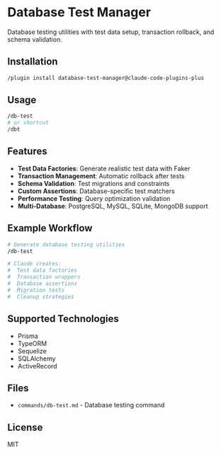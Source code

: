 # Database Test Manager

Database testing utilities with test data setup, transaction rollback, and schema validation.

## Installation

```bash
/plugin install database-test-manager@claude-code-plugins-plus
```

## Usage

```bash
/db-test
# or shortcut
/dbt
```

## Features

- **Test Data Factories**: Generate realistic test data with Faker
- **Transaction Management**: Automatic rollback after tests
- **Schema Validation**: Test migrations and constraints
- **Custom Assertions**: Database-specific test matchers
- **Performance Testing**: Query optimization validation
- **Multi-Database**: PostgreSQL, MySQL, SQLite, MongoDB support

## Example Workflow

```bash
# Generate database testing utilities
/db-test

# Claude creates:
#  Test data factories
#  Transaction wrappers
#  Database assertions
#  Migration tests
#  Cleanup strategies
```

## Supported Technologies

- Prisma
- TypeORM
- Sequelize
- SQLAlchemy
- ActiveRecord

## Files

- `commands/db-test.md` - Database testing command

## License

MIT
